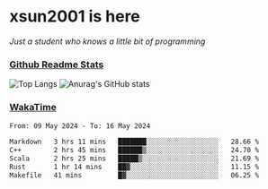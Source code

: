 # xsun2001 is here

*Just a student who knows a little bit of programming*

### [Github Readme Stats](https://github.com/anuraghazra/github-readme-stats)

![Top Langs](https://github-readme-stats.vercel.app/api/top-langs/?username=xsun2001&layout=compact&theme=radical) ![Anurag's GitHub stats](https://github-readme-stats.vercel.app/api?username=xsun2001&show_icons=true&theme=radical)

### [WakaTime](https://wakatime.com)

<!--START_SECTION:waka-->

```txt
From: 09 May 2024 - To: 16 May 2024

Markdown   3 hrs 11 mins   ███████░░░░░░░░░░░░░░░░░░   28.66 %
C++        2 hrs 45 mins   ██████▒░░░░░░░░░░░░░░░░░░   24.70 %
Scala      2 hrs 25 mins   █████▒░░░░░░░░░░░░░░░░░░░   21.69 %
Rust       1 hr 14 mins    ██▓░░░░░░░░░░░░░░░░░░░░░░   11.15 %
Makefile   41 mins         █▓░░░░░░░░░░░░░░░░░░░░░░░   06.25 %
```

<!--END_SECTION:waka-->
